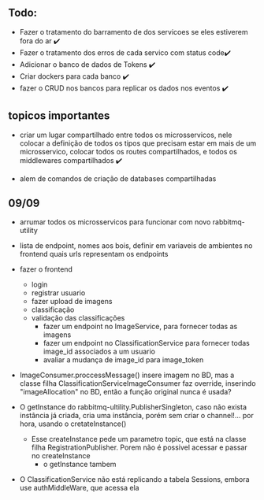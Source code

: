 ## Todo:

* Fazer o tratamento do barramento de dos servicoes se eles estiverem fora do ar  ✔️
* Fazer o tratamento dos erros de cada servico com status code✔️
* Adicionar o banco de dados de Tokens ✔️
* Criar dockers para cada banco ✔️
* fazer o CRUD nos bancos para replicar os dados nos eventos ✔️

## topicos importantes
* criar um lugar compartilhado entre todos os microsservicos, nele colocar a definição de todos os tipos que precisam estar em mais de um microsservico, colocar todos os routes compartilhados, e todos os middlewares compartilhados ✔️

* alem de comandos de criação de databases compartilhadas



## 09/09 
* arrumar todos os microsservicos para funcionar com novo rabbitmq-utility 
* lista de endpoint, nomes aos bois, definir em variaveis de ambientes no frontend quais urls representam os endpoints 
* fazer o frontend
    * login
    * registrar usuario
    * fazer upload de imagens
    * classificação
    * validação das classificações
        * fazer um endpoint no ImageService, para fornecer todas as imagens
        * fazer um endpoint no ClassificationService para fornecer todas image_id associados a um usuario
        * avaliar a mudança de image_id para image_token
 


 * ImageConsumer.proccessMessage() insere imagem no BD, mas a classe filha ClassificationServiceImageConsumer faz override, inserindo "imageAllocation" no BD,
    então a função original nunca é usada?
 * O getInstance do rabbitmq-ultility.PublisherSingleton, caso não exista instância já criada, cria uma instância, porém sem criar o channel!... por hora, usando o cretateInstance()
    * Esse createInstance pede um parametro topic, que está na classe filha RegistrationPublisher. Porem não é possivel acessar e passar no createInstance
        * o getInstance tambem
 * O ClassificationService não está replicando a tabela Sessions, embora use authMiddleWare, que acessa ela